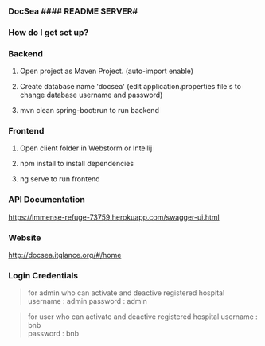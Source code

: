 ### DocSea #### README  SERVER#

### How do I get set up? ###

### Backend ###

1. Open project as Maven Project. (auto-import enable)

2. Create database name 'docsea'  (edit application.properties file's to change database username and password)
				
3. mvn clean spring-boot:run to run backend
        

### Frontend ###
1. Open client folder in Webstorm or Intellij

2. npm install to install dependencies

3. ng serve to run frontend 


### API Documentation ###
https://immense-refuge-73759.herokuapp.com/swagger-ui.html

### Website
http://docsea.itglance.org/#/home

### Login Credentials 
 
> for admin who can activate and deactive registered hospital
username : admin
password : admin

> for user who can activate and deactive registered hospital
username : bnb  
password : bnb